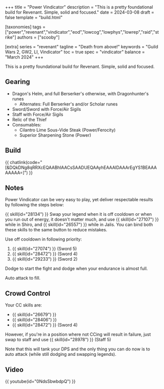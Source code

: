 +++
title = "Power Vindicator"
description = "This is a pretty foundational build for Revenant. Simple, solid and focused."
date = 2024-03-08
draft = false
template = "build.html"

[taxonomies]
tags = ["power","revenant","vindicator","eod","lowcog","lowphys","lowrep","raid","strike"]
authors = ["scooby"]

[extra]
series = "revenant"
tagline = "Death from above!"
keywords = "Guild Wars 2, GW2, LI, Vindicator"
toc = true
spec = "vindicator"
balance = "March 2024"
+++

This is a pretty foundational build for Revenant. Simple, solid and focused.

## Gearing

- Dragon's Helm, and full Berserker's otherwise, with Dragonhunter's runes
  - Alternates: Full Berserker's and/or Scholar runes
- Sword/Sword with Force/Air Sigils
- Staff with Force/Air Sigils
- Relic of the Thief
- Consumables:
  - Cilantro Lime Sous-Vide Steak (Power/Ferocity)
  - Superior Sharpening Stone (Power)

## Build

{{ chatlink(code="[&DQkDNg8qRRXcEQAABhIAACsSAADUEQAAyhEAAAIDAAArEgYS1BEAAAAAAAA=]") }}

## Notes

Power Vindicator can be very easy to play, yet deliver respectable results by following the steps below:

{{ skill(id="28134") }} Swap your legend when it is off cooldown or when you run out of energy, it doesn't matter much, and use
{{ skill(id="27107") }} while in Shiro, and
{{ skill(id="26557") }} while in Jalis. You can bind both these skills to the same button to reduce mistakes.

Use off cooldown in following priority:

1. {{ skill(id="27074") }} (Sword 5)
2. {{ skill(id="28472") }} (Sword 4)
3. {{ skill(id="29233") }} (Sword 2)

Dodge to start the fight and dodge when your endurance is almost full. 

Auto attack to fill.

## Crowd Control

Your CC skills are:

- {{ skill(id="26679") }}
- {{ skill(id="28406") }}
- {{ skill(id="28472") }} (Sword 4)

However, if you're in a position where not CCing will result in failure, just swap to staff and use
{{ skill(id="28978") }} (Staff 5)

Note that this will tank your DPS and the only thing you can do now is to auto attack (while still dodging and swapping legends).

## Video

{{ youtube(id="0NdsSbwbdpQ") }}

